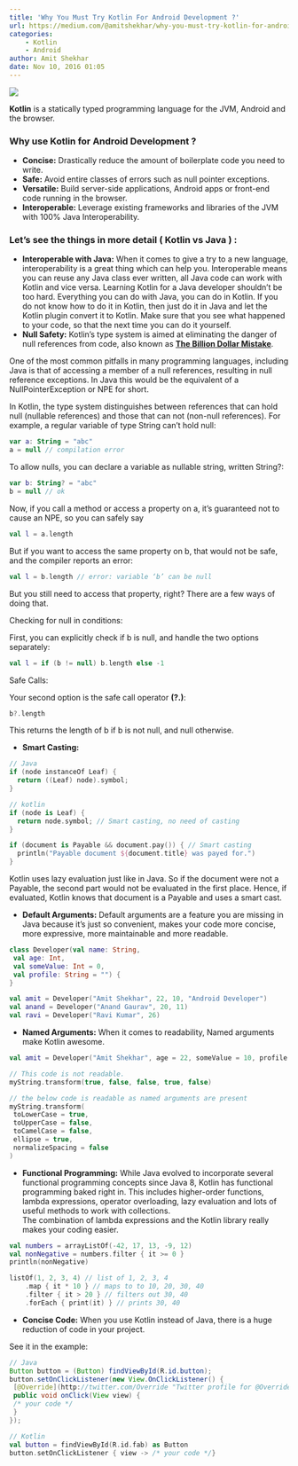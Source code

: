 ```yaml
---
title: 'Why You Must Try Kotlin For Android Development ?'
url: https://medium.com/@amitshekhar/why-you-must-try-kotlin-for-android-development-e14d00c8084b#.hnaxo3kru
categories:
    - Kotlin
    - Android
author: Amit Shekhar
date: Nov 10, 2016 01:05
---
```

![](https://cdn-images-1.medium.com/max/880/1*0M73p2TIq5Wi4lKVaQKZbA.png)

**Kotlin** is a statically typed programming language for the JVM, Android and the browser.

### **Why use Kotlin for Android Development ?**

* **Concise:** Drastically reduce the amount of boilerplate code you need to write.
* **Safe:** Avoid entire classes of errors such as null pointer exceptions.
* **Versatile:** Build server-side applications, Android apps or front-end code running in the browser.
* **Interoperable:** Leverage existing frameworks and libraries of the JVM with 100% Java Interoperability.

### Let’s see the things in more detail ( **Kotlin vs Java** ) **:**

* **Interoperable with Java:** When it comes to give a try to a new language, interoperability is a great thing which can help you. Interoperable means you can reuse any Java class ever written, all Java code can work with Kotlin and vice versa. Learning Kotlin for a Java developer shouldn’t be too hard. Everything you can do with Java, you can do in Kotlin. If you do not know how to do it in Kotlin, then just do it in Java and let the Kotlin plugin convert it to Kotlin. Make sure that you see what happened to your code, so that the next time you can do it yourself.
* **Null Safety:** Kotlin’s type system is aimed at eliminating the danger of null references from code, also known as [**The Billion Dollar Mistake**](https://en.wikipedia.org/wiki/Tony_Hoare#Apologies_and_retractions).

One of the most common pitfalls in many programming languages, including Java is that of accessing a member of a null references, resulting in null reference exceptions. In Java this would be the equivalent of a NullPointerException or NPE for short.

In Kotlin, the type system distinguishes between references that can hold null (nullable references) and those that can not (non-null references). For example, a regular variable of type String can’t hold null:

```kotlin
var a: String = "abc"  
a = null // compilation error
```

To allow nulls, you can declare a variable as nullable string, written String?:

```kotlin
var b: String? = "abc"  
b = null // ok
```

Now, if you call a method or access a property on a, it’s guaranteed not to cause an NPE, so you can safely say

```kotlin
val l = a.length
```

But if you want to access the same property on b, that would not be safe, and the compiler reports an error:

```kotlin
val l = b.length // error: variable ‘b’ can be null
```

But you still need to access that property, right? There are a few ways of doing that.

Checking for null in conditions:

First, you can explicitly check if b is null, and handle the two options separately:

```kotlin
val l = if (b != null) b.length else -1
```

Safe Calls:

Your second option is the safe call operator **(?.)**:

```kotlin
b?.length
```

This returns the length of b if b is not null, and null otherwise.

* **Smart Casting:**

```kotlin
// Java  
if (node instanceOf Leaf) {  
  return ((Leaf) node).symbol;  
}
```

```kotlin
// kotlin  
if (node is Leaf) {  
  return node.symbol; // Smart casting, no need of casting  
}
```

```kotlin
if (document is Payable && document.pay()) { // Smart casting  
  println("Payable document ${document.title} was payed for.")  
}
```

Kotlin uses lazy evaluation just like in Java. So if the document were not a Payable, the second part would not be evaluated in the first place. Hence, if evaluated, Kotlin knows that document is a Payable and uses a smart cast.

* **Default Arguments:** Default arguments are a feature you are missing in Java because it’s just so convenient, makes your code more concise, more expressive, more maintainable and more readable.

```kotlin
class Developer(val name: String,  
 val age: Int,  
 val someValue: Int = 0,  
 val profile: String = "") {  
}
```

```kotlin
val amit = Developer("Amit Shekhar", 22, 10, "Android Developer")  
val anand = Developer("Anand Gaurav", 20, 11)  
val ravi = Developer("Ravi Kumar", 26)
```

* **Named Arguments:** When it comes to readability, Named arguments make Kotlin awesome.

```kotlin
val amit = Developer("Amit Shekhar", age = 22, someValue = 10, profile = "Android Developer")
```

```kotlin
// This code is not readable.  
myString.transform(true, false, false, true, false)
```

```kotlin
// the below code is readable as named arguments are present  
myString.transform(  
 toLowerCase = true,  
 toUpperCase = false,  
 toCamelCase = false,  
 ellipse = true,   
 normalizeSpacing = false  
)
```

* **Functional Programming:** While Java evolved to incorporate several functional programming concepts since Java 8, Kotlin has functional programming baked right in. This includes higher-order functions, lambda expressions, operator overloading, lazy evaluation and lots of useful methods to work with collections.  
    The combination of lambda expressions and the Kotlin library really makes your coding easier.

```kotlin
val numbers = arrayListOf(-42, 17, 13, -9, 12)  
val nonNegative = numbers.filter { it >= 0 }  
println(nonNegative)
```

```kotlin
listOf(1, 2, 3, 4) // list of 1, 2, 3, 4   
    .map { it * 10 } // maps to to 10, 20, 30, 40  
    .filter { it > 20 } // filters out 30, 40  
    .forEach { print(it) } // prints 30, 40
```

* **Concise Code:** When you use Kotlin instead of Java, there is a huge reduction of code in your project.

See it in the example:

```java
// Java  
Button button = (Button) findViewById(R.id.button);   
button.setOnClickListener(new View.OnClickListener() {   
 [@Override](http://twitter.com/Override "Twitter profile for @Override")  
 public void onClick(View view) {  
 /* your code */  
 }  
});
```

```kotlin
// Kotlin  
val button = findViewById(R.id.fab) as Button   
button.setOnClickListener { view -> /* your code */}
```

